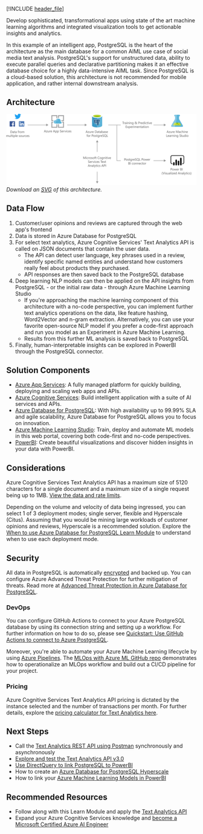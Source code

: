 


[!INCLUDE [header_file](../../../includes/sol-idea-header.md)]

Develop sophisticated, transformational apps using state of the art machine learning algorithms and integrated visualization tools to get actionable insights and analytics.

In this example of an intelligent app, PostgreSQL is the heart of the architecture as the main database for a common AIML use case of social media text analysis. PostgreSQL's support for unstructured data, ability to execute parallel queries and declarative partitioning makes it an effective database choice for a highly data-intensive AIML task. Since PostgreSQL is a cloud-based solution, this architecture is not recommended for mobile application, and rather internal downstream analysis.

## Architecture

![Architecture Diagram](../media/intelligent-apps-using-azure-database-for-postgresql.png)
*Download an [SVG](../media/intelligent-apps-using-azure-database-for-postgresql.svg) of this architecture.*

## Data Flow

1. Customer/user opinions and reviews are captured through the web app's frontend
1. Data is stored in Azure Database for PostgreSQL
1. For select text analytics, Azure Cognitive Services' Text Analytics API is called on JSON documents that contain the user data.
    * The API can detect user language, key phrases used in a review, identify specific named entities and understand how customers really feel about products they purchased.
    * API responses are then saved back to the PostgreSQL database
1. Deep learning NLP models can then be applied on the API insights from PostgreSQL - or the initial raw data - through Azure Machine Learning Studio
    * If you're approaching the machine learning component of this architecture with a no-code perspective, you can implement further text analytics operations on the data, like feature hashing, Word2Vector and n-gram extraction. Alternatively, you can use your favorite open-source NLP model if you prefer a code-first approach and run you model as an Experiment in Azure Machine Learning.
    * Results from this further ML analysis is saved back to PostgreSQL
1. Finally, human-interpretable insights can be explored in PowerBI through the PostgreSQL connector.

## Solution Components

* [Azure App Services](https://azure.microsoft.com/services/app-service/): A fully managed platform for quickly building, deploying and scaling web apps and APIs.
* [Azure Cognitive Services](https://azure.microsoft.com/services/cognitive-services/): Build intelligent application with a suite of AI services and APIs.
* [Azure Database for PostgreSQL](https://azure.microsoft.com/services/postgresql/): With high availability up to 99.99% SLA and agile scalability, Azure Database for PostgreSQL allows you to focus on innovation.
* [Azure Machine Learning Studio](/azure/machine-learning/overview-what-is-machine-learning-studio): Train, deploy and automate ML models in this web portal, covering both code-first and no-code perspectives.
* [PowerBI](https://powerbi.microsoft.com/): Create beautiful visualizations and discover hidden insights in your data with PowerBI.

## Considerations

Azure Cognitive Services Text Analytics API has a maximum size of 5120 characters for a single document and a maximum size of a single request being up to 1MB. [View the data and rate limits](/azure/cognitive-services/text-analytics/concepts/data-limits).

Depending on the volume and velocity of data being ingressed, you can select 1 of 3 deployment modes; single server, flexible and Hyperscale (Citus). Assuming that you would be mining large workloads of customer opinions and reviews, Hyperscale is a recommended solution. Explore the [When to use Azure Database for PostgreSQL Learn Module](/learn/modules/intro-to-postgres/5-when-to-use-azure-database-postgres) to understand when to use each deployment mode.

## Security

All data in PostgreSQL is automatically [encrypted](/azure/postgresql/concepts-data-encryption-postgresql) and backed up. You can configure Azure Advanced Threat Protection for further mitigation of threats. Read more at [Advanced Threat Protection in Azure Database for PostgreSQL](/azure/postgresql/concepts-data-access-and-security-threat-protection).

### DevOps

You can configure GitHub Actions to connect to your Azure PostgreSQL database by using its connection string and setting up a workflow. For further information on how to do so, please see [Quickstart: Use GitHub Actions to connect to Azure PostgreSQL](/azure/postgresql/how-to-deploy-github-action).

Moreover, you're able to automate your Azure Machine Learning lifecycle by using [Azure Pipelines](/azure/devops/pipelines/targets/azure-machine-learning). The [MLOps with Azure ML GitHub repo](https://github.com/Microsoft/MLOpsPython) demonstrates how to operationalize an MLOps workflow and build out a CI/CD pipeline for your project.

### Pricing

Azure Cognitive Services Text Analytics API pricing is dictated by the instance selected and the number of transactions per month. For further details, explore the [pricing calculator for Text Analytics here](https://azure.microsoft.com/pricing/details/cognitive-services/text-analytics/).

## Next Steps

* Call the [Text Analytics REST API using Postman](/azure/cognitive-services/text-analytics/how-tos/text-analytics-how-to-call-api) synchronously and asynchronously
* [Explore and test the Text Analytics API v3.0](https://westus.dev.cognitive.microsoft.com/docs/services/TextAnalytics-v3-0/operations/Languages)
* [Use DirectQuery to link PostgreSQL to PowerBI](/power-bi/connect-data/desktop-directquery-about)
* How to create an [Azure Database for PostgreSQL Hyperscale](/azure/postgresql/tutorial-hyperscale-server-group)
* How to link your [Azure Machine Learning Models in PowerBI](/power-bi/connect-data/service-aml-integrate)

## Recommended Resources

* Follow along with this Learn Module and apply the [Text Analytics API](/learn/modules/classify-user-feedback-with-the-text-analytics-api/)
* Expand your Azure Cognitive Services knowledge and [become a Microsoft Certified Azure AI Engineer](/learn/certifications/azure-ai-engineer/)
